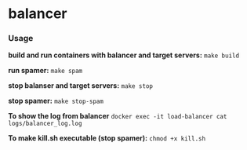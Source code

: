 # balancer

### Usage

**build and run containers with balancer and target servers:** ```make build ```

**run spamer:** ```make spam```

**stop balanser and target servers:** ```make stop```

**stop spamer:** ```make stop-spam```

**To show the log from balancer** ```docker exec -it load-balancer cat logs/balancer_log.log```

**To make kill.sh executable (stop spamer):** ```chmod +x kill.sh```
